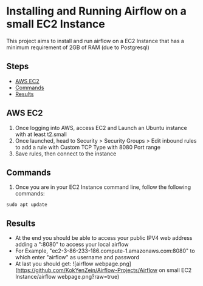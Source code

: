 # Installing and Running Airflow on a small EC2 Instance
This project aims to install and run airflow on a EC2 Instance that has a minimum requirement of 2GB of RAM (due to Postgresql)


## Steps
- [AWS EC2](#Introduction)
- [Commands](#project-details)
- [Results](#results)

## AWS EC2

1. Once logging into AWS, access EC2 and Launch an Ubuntu instance with at least t2.small
2. Once launched, head to Security > Security Groups > Edit inbound rules to add a rule with Custom TCP Type with 8080 Port range
3. Save rules, then connect to the instance

## Commands
1. Once you are in your EC2 Instance command line, follow the following commands:
```
sudo apt update
```

## Results
- At the end you should be able to access your public IPV4 web address adding a ":8080" to access your local airflow
- For Example, "ec2-3-86-233-186.compute-1.amazonaws.com:8080" to which enter "airflow" as username and password
- At last you should get:
![airflow webpage.png](https://github.com/KokYenZein/Airflow-Projects/Airflow on small EC2 Instance/airflow webpage.png?raw=true)